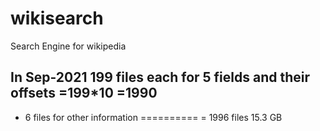 # wikisearch
Search Engine for wikipedia

In Sep-2021
199 files each for 5 fields and their offsets
=199*10
=1990
----------
+ 6 files for other information
==========
= 1996 files
15.3 GB
